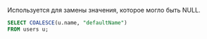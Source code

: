 Используется для замены значения, которое могло быть NULL.
```SQL
SELECT COALESCE(u.name, "defaultName")
FROM users u;
```